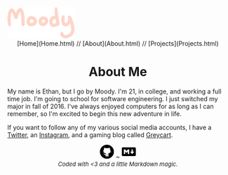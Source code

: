 <img src="moody.png" />

<center>[Home](Home.html) // [About](About.html) // [Projects](Projects.html)</center>

<center><h1>About Me</h1></center>

My name is Ethan, but I go by Moody. I'm 21, in college, and working a full time job. I'm going to school for software engineering. I just switched my major in fall of 2016. I've always enjoyed computers for as long as I can remember, so I'm excited to begin this new adventure in life.

If you want to follow any of my various social media accounts, I have a [Twitter](twitter.com/moodyssbm), an [Instagram](instagr.am/moodyssbm), and a gaming blog called [Greycart](greycart.tumblr.com).

<center><img src="github.png" /> ~ <img src="mdown.png" /><br /><em><font size="2">Coded with <3 and a little Markdown magic.</font></em></center>